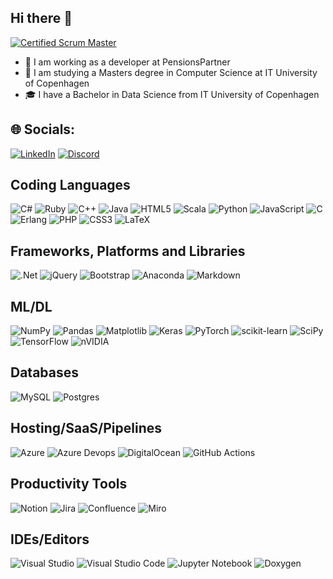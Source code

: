 ## Hi there 👋

[![Certified Scrum Master](https://img.shields.io/badge/Scrum_Master_Certified-FFD700?style=plastic&logo=scrum)](https://bcert.me/bc/html/show-badge.html?b=jlhknsgg)

- 🏢 I am working as a developer at PensionsPartner
- 📖 I am studying a Masters degree in Computer Science at IT University of Copenhagen
- 🎓 I have a Bachelor in Data Science from IT University of Copenhagen

## 🌐 Socials:

[![LinkedIn](https://img.shields.io/badge/linkedin-%230077B5.svg?style=for-the-badge&logo=linkedin&logoColor=white)](https://www.linkedin.com/in/nicklas-rasmussen-84a68022b/)
[![Discord](https://img.shields.io/badge/Discord-%235865F2.svg?style=for-the-badge&logo=discord&logoColor=white)](https://discordapp.com/users/1332671894075347007)

## Coding Languages
![C#](https://img.shields.io/badge/c%23-%23239120.svg?style=plastic&logo=c-sharp&logoColor=white) 
![Ruby](https://img.shields.io/badge/ruby-%23CC342D.svg?style=plastic&logo=ruby&logoColor=white)
![C++](https://img.shields.io/badge/c++-%2300599C.svg?style=plastic&logo=c%2B%2B&logoColor=white)
![Java](https://img.shields.io/badge/java-%23ED8B00.svg?style=plastic&logo=openjdk&logoColor=white)
![HTML5](https://img.shields.io/badge/html5-%23E34F26.svg?style=plastic&logo=html5&logoColor=white) 
![Scala](https://img.shields.io/badge/scala-%23DC322F.svg?style=plastic&logo=scala&logoColor=white)
![Python](https://img.shields.io/badge/python-3670A0?style=plastic&logo=python&logoColor=ffdd54)
![JavaScript](https://img.shields.io/badge/javascript-%23323330.svg?style=plastic&logo=javascript&logoColor=%23F7DF1E) 
![C](https://img.shields.io/badge/c-%2300599C.svg?style=plastic&logo=c&logoColor=white)
![Erlang](https://img.shields.io/badge/Erlang-white.svg?style=plastic&logo=erlang&logoColor=a90533)
![PHP](https://img.shields.io/badge/php-%23777BB4.svg?style=plastic&logo=php&logoColor=white) 
![CSS3](https://img.shields.io/badge/css3-%231572B6.svg?style=plastic&logo=css3&logoColor=white) 
![LaTeX](https://img.shields.io/badge/latex-%23008080.svg?style=plastic&logo=latex&logoColor=white)

## Frameworks, Platforms and Libraries

![.Net](https://img.shields.io/badge/.NET-5C2D91?style=plastic&logo=.net&logoColor=white) 
![jQuery](https://img.shields.io/badge/jquery-%230769AD.svg?style=plastic&logo=jquery&logoColor=white)
![Bootstrap](https://img.shields.io/badge/bootstrap-%23563D7C.svg?style=plastic&logo=bootstrap&logoColor=white) 
![Anaconda](https://img.shields.io/badge/Anaconda-%2344A833.svg?style=plastic&logo=anaconda&logoColor=white)
![Markdown](https://img.shields.io/badge/markdown-%23000000.svg?style=plastic&logo=markdown&logoColor=white) 

## ML/DL
![NumPy](https://img.shields.io/badge/numpy-%23013243.svg?style=plastic&logo=numpy&logoColor=white)
![Pandas](https://img.shields.io/badge/pandas-%23150458.svg?style=plastic&logo=pandas&logoColor=white)
![Matplotlib](https://img.shields.io/badge/Matplotlib-%23ffffff.svg?style=plastic&for-the-badge&logo=Matplotlib&logoColor=black)
![Keras](https://img.shields.io/badge/Keras-%23D00000.svg?style=plastic&logo=Keras&logoColor=white)
![PyTorch](https://img.shields.io/badge/PyTorch-%23EE4C2C.svg?style=plastic&logo=PyTorch&logoColor=white)
![scikit-learn](https://img.shields.io/badge/scikit--learn-%23F7931E.svg?style=plastic&logo=scikit-learn&logoColor=white)
![SciPy](https://img.shields.io/badge/SciPy-%230C55A5.svg?style=plastic&logo=scipy&logoColor=%white)
![TensorFlow](https://img.shields.io/badge/TensorFlow-%23FF6F00.svg?style=plastic&logo=TensorFlow&logoColor=white)
![nVIDIA](https://img.shields.io/badge/cuda-000000.svg?style=plastic&logo=nVIDIA&logoColor=green)

## Databases
![MySQL](https://img.shields.io/badge/mysql-%2300f.svg?style=plastic&logo=mysql&logoColor=white)
![Postgres](https://img.shields.io/badge/postgres-%23316192.svg?style=plastic&logo=postgresql&logoColor=white)

## Hosting/SaaS/Pipelines
![Azure](https://img.shields.io/badge/azure-%230072C6.svg?style=plastic&logo=azure-devops&logoColor=white) 
![Azure Devops](https://img.shields.io/badge/Azure_DevOps-0078D7?style=plastic&logo=azure-devops&logoColor=white)
![DigitalOcean](https://img.shields.io/badge/DigitalOcean-%230167ff.svg?style=plastic&for-the-badge&logo=digitalOcean&logoColor=white)
![GitHub Actions](https://img.shields.io/badge/github%20actions-%232671E5.svg?style=plastic&logo=githubactions&logoColor=white)


## Productivity Tools
![Notion](https://img.shields.io/badge/Notion-%23000000.svg?style=plastic&logo=notion&logoColor=white)
![Jira](https://img.shields.io/badge/jira-%230A0FFF.svg?style=plastic&logo=jira&logoColor=white)
![Confluence](https://img.shields.io/badge/confluence-%23172BF4.svg?style=plastic&logo=confluence&logoColor=white)
![Miro](https://img.shields.io/badge/Miro-F7C922?style=plastic&logo=Miro&logoColor=050036)

## IDEs/Editors
![Visual Studio](https://img.shields.io/badge/Visual%20Studio-5C2D91.svg?style=plastic&for-the-badge&logo=visual-studio&logoColor=white)
![Visual Studio Code](https://img.shields.io/badge/Visual%20Studio%20Code-0078d7.svg?style=plastic&for-the-badge&logo=visual-studio-code&logoColor=white)
![Jupyter Notebook](https://img.shields.io/badge/jupyter-%23FA0F00.svg?style=plastic&for-the-badge&logo=jupyter&logoColor=white)
![Doxygen](https://img.shields.io/badge/doxygen-2C4AA8?style=plastic&logo=doxygen&logoColor=white)

<!--
**xXPinkmagicXx/xXPinkmagicXx** is a ✨ _special_ ✨ repository because its `README.md` (this file) appears on your GitHub profile.

Here are some ideas to get you started:

- 🔭 I’m currently working on ...
- 🌱 I’m currently learning ...
- 👯 I’m looking to collaborate on ...
- 🤔 I’m looking for help with ...
- 💬 Ask me about ...
- 📫 How to reach me: ...
- 😄 Pronouns: ...
- ⚡ Fun fact: ...
-->
